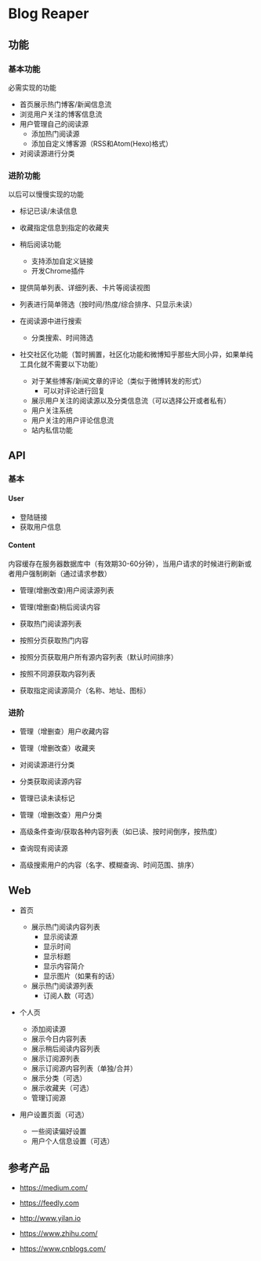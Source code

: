 # Blog Reaper 

## 功能

### 基本功能

必需实现的功能

- 首页展示热门博客/新闻信息流
- 浏览用户关注的博客信息流
- 用户管理自己的阅读源
  - 添加热门阅读源
  - 添加自定义博客源（RSS和Atom(Hexo)格式）
- 对阅读源进行分类

### 进阶功能

以后可以慢慢实现的功能

- 标记已读/未读信息
- 收藏指定信息到指定的收藏夹
- 稍后阅读功能
  - 支持添加自定义链接
  - 开发Chrome插件
- 提供简单列表、详细列表、卡片等阅读视图
- 列表进行简单筛选（按时间/热度/综合排序、只显示未读）
- 在阅读源中进行搜索
  - 分类搜索、时间筛选

- 社交社区化功能（暂时搁置，社区化功能和微博知乎那些大同小异，如果单纯工具化就不需要以下功能）
  - 对于某些博客/新闻文章的评论（类似于微博转发的形式）
    - 可以对评论进行回复
  - 展示用户关注的阅读源以及分类信息流（可以选择公开或者私有）
  - 用户关注系统
  - 用户关注的用户评论信息流
  - 站内私信功能



## API

### 基本

#### User

- 登陆链接
- 获取用户信息



#### Content

内容缓存在服务器数据库中（有效期30-60分钟），当用户请求的时候进行刷新或者用户强制刷新（通过请求参数）

- 管理(增删改查)用户阅读源列表

- 管理(增删查)稍后阅读内容
- 获取热门阅读源列表
- 按照分页获取热门内容
- 按照分页获取用户所有源内容列表（默认时间排序）
- 按照不同源获取内容列表
- 获取指定阅读源简介（名称、地址、图标）



### 进阶

- 管理（增删查）用户收藏内容

- 管理（增删改查）收藏夹

- 对阅读源进行分类

- 分类获取阅读源内容

- 管理已读未读标记

- 管理（增删改查）用户分类

- 高级条件查询/获取各种内容列表（如已读、按时间倒序，按热度）

- 查询现有阅读源

- 高级搜索用户的内容（名字、模糊查询、时间范围、排序）


## Web

- 首页

  - 展示热门阅读内容列表
    - 显示阅读源
    - 显示时间
    - 显示标题
    - 显示内容简介
    - 显示图片（如果有的话）
  - 展示热门阅读源列表
    - 订阅人数（可选）

- 个人页

  - 添加阅读源
  - 展示今日内容列表
  - 展示稍后阅读内容列表
  - 展示订阅源列表
  - 展示订阅源内容列表（单独/合并）
  - 展示分类（可选）
  - 展示收藏夹（可选）
  - 管理订阅源

- 用户设置页面（可选）

  - 一些阅读偏好设置
  - 用户个人信息设置（可选）





## 参考产品

- https://medium.com/

- https://feedly.com
- http://www.yilan.io
- https://www.zhihu.com/
- https://www.cnblogs.com/

